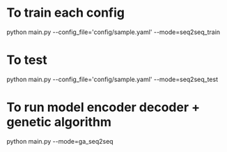 # To train each config
python main.py --config_file='config/sample.yaml' --mode=seq2seq_train

# To test
python main.py --config_file='config/sample.yaml' --mode=seq2seq_test

# To run model encoder decoder + genetic algorithm
python main.py --mode=ga_seq2seq